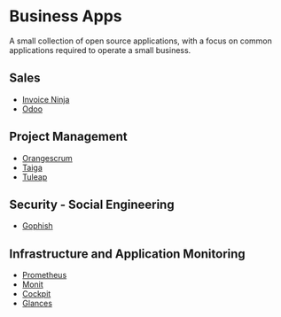 Business Apps
=============
A small collection of open source applications, with a focus on common applications required to operate a small business.

## Sales
* [Invoice Ninja](https://github.com/invoiceninja/ansible-installer)
* [Odoo](https://www.odoo.com/)

## Project Management
* [Orangescrum](https://www.orangescrum.org/)
* [Taiga](https://taiga.io/)
* [Tuleap](https://www.tuleap.org)

## Security - Social Engineering
* [Gophish](https://getgophish.com/)

## Infrastructure and Application Monitoring
* [Prometheus](https://prometheus.io/)
* [Monit](https://mmonit.com/monit/)
* [Cockpit](https://cockpit-project.org/)
* [Glances](https://nicolargo.github.io/glances/)
